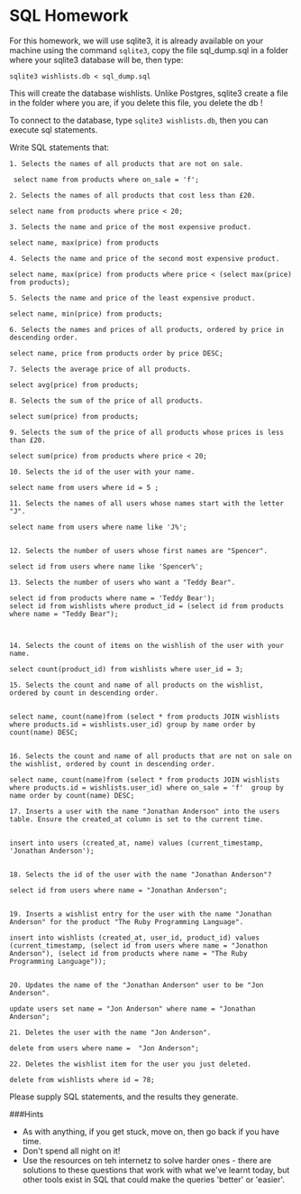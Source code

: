 # SQL Homework

For this homework, we will use sqlite3, it is already available on your machine using the command `sqlite3`, copy the file sql_dump.sql in a folder where your sqlite3 database will be, then type:

```
sqlite3 wishlists.db < sql_dump.sql
```

This will create the database wishlists. Unlike Postgres, sqlite3 create a file in the folder where you are, if you delete this file, you delete the db !

To connect to the database, type `sqlite3 wishlists.db`, then you can execute sql statements.

Write SQL statements that:

    1. Selects the names of all products that are not on sale.

     select name from products where on_sale = 'f';

    2. Selects the names of all products that cost less than £20.

    select name from products where price < 20;

    3. Selects the name and price of the most expensive product.

    select name, max(price) from products

    4. Selects the name and price of the second most expensive product.
    
    select name, max(price) from products where price < (select max(price) from products);

    5. Selects the name and price of the least expensive product.

    select name, min(price) from products;

    6. Selects the names and prices of all products, ordered by price in descending order.

    select name, price from products order by price DESC;

    7. Selects the average price of all products.

    select avg(price) from products;

    8. Selects the sum of the price of all products.

    select sum(price) from products;

    9. Selects the sum of the price of all products whose prices is less than £20.

    select sum(price) from products where price < 20;

    10. Selects the id of the user with your name.

    select name from users where id = 5 ;

    11. Selects the names of all users whose names start with the letter "J".

    select name from users where name like 'J%';
    

    12. Selects the number of users whose first names are "Spencer".

    select id from users where name like 'Spencer%';

    13. Selects the number of users who want a "Teddy Bear".

    select id from products where name = 'Teddy Bear'); 
    select id from wishlists where product_id = (select id from products where name = "Teddy Bear");



    14. Selects the count of items on the wishlish of the user with your name.
    
    select count(product_id) from wishlists where user_id = 3;

    15. Selects the count and name of all products on the wishlist, ordered by count in descending order.


    select name, count(name)from (select * from products JOIN wishlists where products.id = wishlists.user_id) group by name order by count(name) DESC;


    16. Selects the count and name of all products that are not on sale on the wishlist, ordered by count in descending order.

    select name, count(name)from (select * from products JOIN wishlists where products.id = wishlists.user_id) where on_sale = 'f'  group by name order by count(name) DESC;

    17. Inserts a user with the name "Jonathan Anderson" into the users table. Ensure the created_at column is set to the current time.


    insert into users (created_at, name) values (current_timestamp, 'Jonathan Anderson');


    18. Selects the id of the user with the name "Jonathan Anderson"?

    select id from users where name = "Jonathan Anderson";


    19. Inserts a wishlist entry for the user with the name "Jonathan Anderson" for the product "The Ruby Programming Language".

    insert into wishlists (created_at, user_id, product_id) values (current_timestamp, (select id from users where name = "Jonathon Anderson"), (select id from products where name = "The Ruby Programming Language"));


    20. Updates the name of the "Jonathan Anderson" user to be "Jon Anderson".

    update users set name = "Jon Anderson" where name = "Jonathan Anderson"; 

    21. Deletes the user with the name "Jon Anderson".

    delete from users where name =  "Jon Anderson";

    22. Deletes the wishlist item for the user you just deleted.

    delete from wishlists where id = 78; 

Please supply SQL statements, and the results they generate.



###Hints
  - As with anything, if you get stuck, move on, then go back if you have time.
  - Don't spend all night on it!
  - Use the resources on teh internetz to solve harder ones - there are solutions to these questions that work with what we've learnt today, but other tools exist in SQL that could make the queries 'better' or 'easier'.
